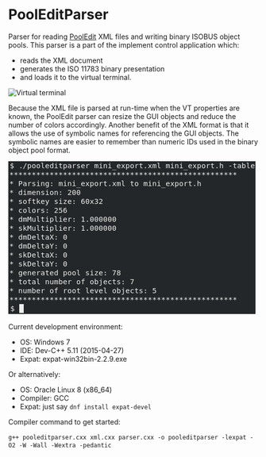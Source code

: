 # PoolEditParser

Parser for reading [PoolEdit](https://github.com/moehman/PoolEdit) XML
files and writing binary ISOBUS object pools. This parser is a part of
the implement control application which:

* reads the XML document
* generates the ISO 11783 binary presentation
* and loads it to the virtual terminal.

![Virtual terminal](virtualterminal.png)

Because the XML file is parsed at run-time when the VT properties are
known, the PoolEdit parser can resize the GUI objects and reduce the
number of colors accordingly. Another benefit of the XML format is
that it allows the use of symbolic names for referencing the GUI
objects.  The symbolic names are easier to remember than numeric IDs
used in the binary object pool format.

![Parser in xterm window](parserxterm.png)

Current development environment:
* OS: Windows 7
* IDE: Dev-C++ 5.11 (2015-04-27)
* Expat: expat-win32bin-2.2.9.exe

Or alternatively:
* OS: Oracle Linux 8 (x86_64)
* Compiler: GCC
* Expat: just say `dnf install expat-devel`

Compiler command to get started:
```
g++ pooleditparser.cxx xml.cxx parser.cxx -o pooleditparser -lexpat -O2 -W -Wall -Wextra -pedantic
```
